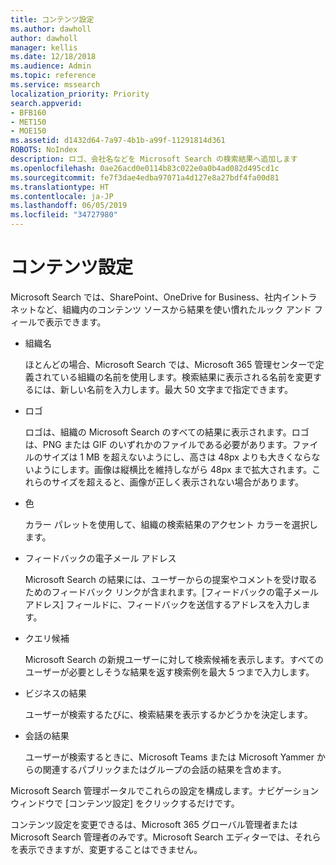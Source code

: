 ```yaml
---
title: コンテンツ設定
ms.author: dawholl
author: dawholl
manager: kellis
ms.date: 12/18/2018
ms.audience: Admin
ms.topic: reference
ms.service: mssearch
localization_priority: Priority
search.appverid:
- BFB160
- MET150
- MOE150
ms.assetid: d1432d64-7a97-4b1b-a99f-11291814d361
ROBOTS: NoIndex
description: ロゴ、会社名などを Microsoft Search の検索結果へ追加します
ms.openlocfilehash: 0ae26acd0e0114b83c022e0a0b4ad082d495cd1c
ms.sourcegitcommit: fe7f3dae4edba97071a4d127e8a27bdf4fa00d81
ms.translationtype: HT
ms.contentlocale: ja-JP
ms.lasthandoff: 06/05/2019
ms.locfileid: "34727980"
---
```

# <a name="content-settings"></a>コンテンツ設定

 
Microsoft Search では、SharePoint、OneDrive for Business、社内イントラネットなど、組織内のコンテンツ ソースから結果を使い慣れたルック アンド フィールで表示できます。 
  
- 組織名
    
    ほとんどの場合、Microsoft Search では、Microsoft 365 管理センターで定義されている組織の名前を使用します。検索結果に表示される名前を変更するには、新しい名前を入力します。最大 50 文字まで指定できます。
    
- ロゴ
    
    ロゴは、組織の Microsoft Search のすべての結果に表示されます。ロゴは、PNG または GIF のいずれかのファイルである必要があります。ファイルのサイズは 1 MB を超えないようにし、高さは 48px よりも大きくならないようにします。画像は縦横比を維持しながら 48px まで拡大されます。これらのサイズを超えると、画像が正しく表示されない場合があります。
    
- 色
    
    カラー パレットを使用して、組織の検索結果のアクセント カラーを選択します。
    
- フィードバックの電子メール アドレス
    
    Microsoft Search の結果には、ユーザーからの提案やコメントを受け取るためのフィードバック リンクが含まれます。[フィードバックの電子メール アドレス] フィールドに、フィードバックを送信するアドレスを入力します。
    
- クエリ候補
    
    Microsoft Search の新規ユーザーに対して検索候補を表示します。すべてのユーザーが必要としそうな結果を返す検索例を最大 5 つまで入力します。
    
- ビジネスの結果
    
    ユーザーが検索するたびに、検索結果を表示するかどうかを決定します。
    
- 会話の結果
    
    ユーザーが検索するときに、Microsoft Teams または Microsoft Yammer からの関連するパブリックまたはグループの会話の結果を含めます。
    
Microsoft Search 管理ポータルでこれらの設定を構成します。ナビゲーション ウィンドウで [コンテンツ設定] をクリックするだけです。
  
コンテンツ設定を変更できるは、Microsoft 365 グローバル管理者または Microsoft Search 管理者のみです。Microsoft Search エディターでは、それらを表示できますが、変更することはできません。


